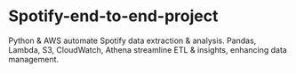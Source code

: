 # Spotify-end-to-end-project
Python &amp; AWS automate Spotify data extraction &amp; analysis. Pandas, Lambda, S3, CloudWatch, Athena streamline ETL &amp; insights, enhancing data management.
